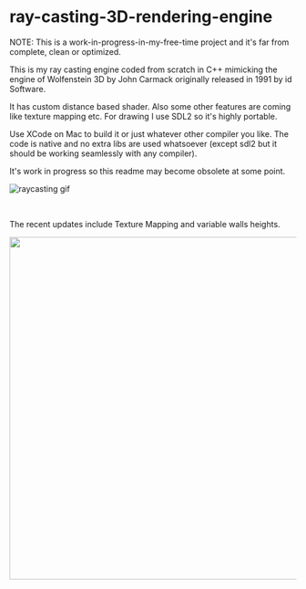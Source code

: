 # ray-casting-3D-rendering-engine
NOTE: This is a work-in-progress-in-my-free-time project and it's far from complete, clean or optimized.


This is my ray casting engine coded from scratch in C++ mimicking the engine of Wolfenstein 3D by John Carmack originally released in 1991 by id Software.

It has custom distance based shader. Also some other features are coming like texture mapping etc.
For drawing I use SDL2 so it's highly portable.

Use XCode on Mac to build it or just whatever other compiler you like. The code is native and no extra libs are used whatsoever (except sdl2 but it should be working seamlessly with any compiler).

It's work in progress so this readme may become obsolete at some point.

![raycasting gif](https://user-images.githubusercontent.com/7083803/60018590-72fcb100-9694-11e9-82b7-79c8b86d617a.gif)

<br>

The recent updates include Texture Mapping and variable walls heights.

<p align="center">
  <img width="800" height="600" src="https://user-images.githubusercontent.com/7083803/63848144-f047e900-c997-11e9-895e-3cfc2faf414c.gif">
</p>
